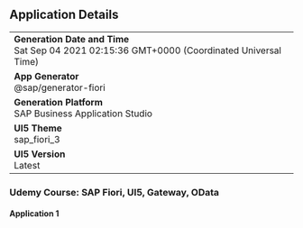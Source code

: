 ## Application Details
|               |
| ------------- |
|**Generation Date and Time**<br>Sat Sep 04 2021 02:15:36 GMT+0000 (Coordinated Universal Time)|
|**App Generator**<br>@sap/generator-fiori|
|**Generation Platform**<br>SAP Business Application Studio|
|**UI5 Theme**<br>sap_fiori_3|
|**UI5 Version**<br>Latest|

### Udemy Course: SAP Fiori, UI5, Gateway, OData
#### Application 1

